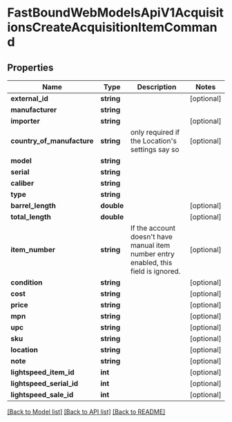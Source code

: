 # FastBoundWebModelsApiV1AcquisitionsCreateAcquisitionItemCommand

## Properties
Name | Type | Description | Notes
------------ | ------------- | ------------- | -------------
**external_id** | **string** |  | [optional] 
**manufacturer** | **string** |  | 
**importer** | **string** |  | [optional] 
**country_of_manufacture** | **string** | only required if the Location&#x27;s settings say so | [optional] 
**model** | **string** |  | 
**serial** | **string** |  | 
**caliber** | **string** |  | 
**type** | **string** |  | 
**barrel_length** | **double** |  | [optional] 
**total_length** | **double** |  | [optional] 
**item_number** | **string** | If the account doesn&#x27;t have manual item number entry enabled, this field is ignored. | [optional] 
**condition** | **string** |  | [optional] 
**cost** | **string** |  | [optional] 
**price** | **string** |  | [optional] 
**mpn** | **string** |  | [optional] 
**upc** | **string** |  | [optional] 
**sku** | **string** |  | [optional] 
**location** | **string** |  | [optional] 
**note** | **string** |  | [optional] 
**lightspeed_item_id** | **int** |  | [optional] 
**lightspeed_serial_id** | **int** |  | [optional] 
**lightspeed_sale_id** | **int** |  | [optional] 

[[Back to Model list]](../../README.md#documentation-for-models) [[Back to API list]](../../README.md#documentation-for-api-endpoints) [[Back to README]](../../README.md)

